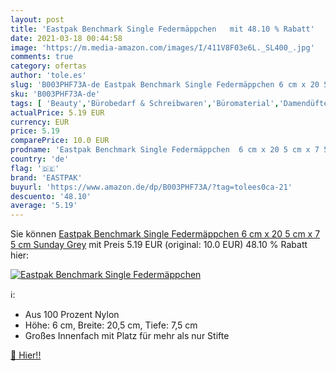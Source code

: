 ```yaml
---
layout: post
title: 'Eastpak Benchmark Single Federmäppchen   mit 48.10 % Rabatt'
date: 2021-03-18 00:44:58
image: 'https://m.media-amazon.com/images/I/411V8F03e6L._SL400_.jpg'
comments: true
category: ofertas
author: 'tole.es'
slug: 'B003PHF73A-de Eastpak Benchmark Single Federmäppchen 6 cm x 20 5 cm x 7...'
sku: 'B003PHF73A-de'
tags: [ 'Beauty','Bürobedarf & Schreibwaren','Büromaterial','Damendüfte','Düfte','Eau de Toilette für Damen','Federmäppchen','Kleinteileaufbewahrung','Schreibtischzubehör & Ablage','eastpak', ]
actualPrice: 5.19 EUR
currency: EUR
price: 5.19
comparePrice: 10.0 EUR
prodname: 'Eastpak Benchmark Single Federmäppchen  6 cm x 20 5 cm x 7 5 cm  Sunday Grey'
country: 'de'
flag: '🇩🇪'
brand: 'EASTPAK'
buyurl: 'https://www.amazon.de/dp/B003PHF73A/?tag=tolees0ca-21'
descuento: '48.10'
average: '5.19'
---
```


Sie können [Eastpak Benchmark Single Federmäppchen  6 cm x 20 5 cm x 7 5 cm  Sunday Grey](https://www.amazon.de/dp/B003PHF73A/?tag=tolees0ca-21) mit Preis 5.19 EUR (original: 10.0 EUR) 48.10 % Rabatt hier:

[![Eastpak Benchmark Single Federmäppchen  ](https://m.media-amazon.com/images/I/411V8F03e6L._SL400_.jpg)](https://www.amazon.de/dp/B003PHF73A/?tag=tolees0ca-21)

ℹ️:

- Aus 100 Prozent Nylon
- Höhe: 6 cm, Breite: 20,5 cm, Tiefe: 7,5 cm
- Großes Innenfach mit Platz für mehr als nur Stifte

[🛒 Hier!!](https://www.amazon.de/dp/B003PHF73A/?tag=tolees0ca-21)
